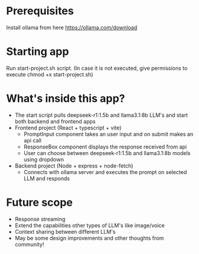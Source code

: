 # Prerequisites

Install ollama from here https://ollama.com/download

# Starting app

Run start-project.sh script. (In case it is not executed, give permissions to execute chmod +x start-project.sh)

# What's inside this app?

- The start script pulls deepseek-r1:1.5b and llama3.1:8b LLM's and start both backend and frontend apps
- Frontend project (React + typescript + vite)
  - PromptInput component takes an user input and on submit makes an api call
  - ResponseBox component displays the response received from api
  - User can choose between deepseek-r1:1.5b and llama3.1:8b models using dropdown
- Backend project (Node + express + node-fetch)
  - Connects with ollama server and executes the prompt on selected LLM and responds

# Future scope
- Response streaming
- Extend the capabilities other types of LLM's like image/voice
- Context sharing between different LLM's
- May be some design improvements and other thoughts from community!
